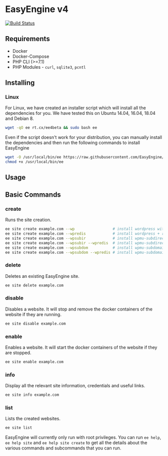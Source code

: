 # EasyEngine v4

[![Build Status](https://travis-ci.org/EasyEngine/easyengine.svg?branch=master-v4)](https://travis-ci.org/EasyEngine/easyengine)

## Requirements

* Docker
* Docker-Compose
* PHP CLI (>=7.1)
* PHP Modules - `curl`, `sqlite3`, `pcntl`

## Installing

### Linux

For Linux, we have created an installer script which will install all the dependencies for you. We have tested this on Ubuntu 14.04, 16.04, 18.04 and Debian 8.

```bash
wget -qO ee rt.cx/ee4beta && sudo bash ee
```

Even if the script doesn't work for your distribution, you can manually install the dependencies and then run the following commands to install EasyEngine

```bash
wget -O /usr/local/bin/ee https://raw.githubusercontent.com/EasyEngine/easyengine-builds/master/phar/easyengine.phar
chmod +x /usr/local/bin/ee
```

## Usage

## Basic Commands

### create
Runs the site creation.

```bash
ee site create example.com --wp                 # install wordpress without any page caching
ee site create example.com --wpredis            # install wordpress + redis caching
ee site create example.com --wpsubir            # install wpmu-subdirectory without any page caching
ee site create example.com --wpsubir --wpredis  # install wpmu-subdirectory + redis caching
ee site create example.com --wpsubdom           # install wpmu-subdomain without any page caching
ee site create example.com --wpsubdom --wpredis # install wpmu-subdomain + redis caching
```

### delete
Deletes an existing EasyEngine site.

```bash
ee site delete example.com
```

### disable
Disables a website. It will stop and remove the docker containers of the website if they are running.

```bash
ee site disable example.com
```

### enable
Enables a website. It will start the docker containers of the website if they are stopped.

```bash
ee site enable example.com
```

### info
Display all the relevant site information, credentials and useful links.

```bash
ee site info example.com
```

### list
Lists the created websites.

```bash
ee site list
```

EasyEngine will currently only run with root privileges. You can run `ee help`, `ee help site` and `ee help site create` to get all the details about the various commands and subcommands that you can run.
